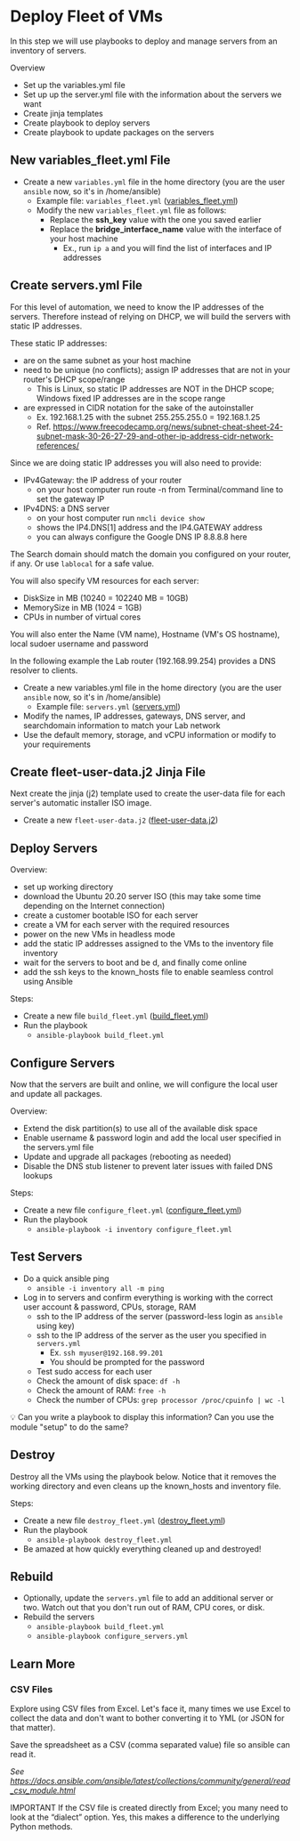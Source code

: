 # Deploy Fleet of VMs
In this step we will use playbooks to deploy and manage servers from an inventory of servers.

Overview
- Set up the variables.yml file
- Set up up the server.yml file with the information about the servers we want
- Create jinja templates
- Create playbook to deploy servers
- Create playbook to update packages on the servers

## New variables_fleet.yml File
- Create a new `variables.yml` file in the home directory (you are the user `ansible` now, so it's in /home/ansible)
  - Example file: `variables_fleet.yml` ([variables_fleet.yml](variables_fleet.yml))
  - Modify  the new `variables_fleet.yml` file as follows:
    - Replace the **ssh_key** value with the one you saved earlier
    - Replace the **bridge_interface_name** value with the interface of your host machine
      - Ex., run `ip a` and you will find the list of interfaces and IP addresses

## Create servers.yml File
For this level of automation, we need to know the IP addresses of the servers. Therefore instead of relying on DHCP, we will build the servers with static IP addresses.

These static IP addresses:
- are on the same subnet as your host machine
- need to be unique (no conflicts); assign IP addresses that are not in your router's DHCP scope/range
  - This is Linux, so static IP addresses are NOT in the DHCP scope; Windows fixed IP addresses are in the scope range
- are expressed in CIDR notation for the sake of the autoinstaller
  - Ex. 192.168.1.25 with the subnet 255.255.255.0 = 192.168.1.25
  - Ref. https://www.freecodecamp.org/news/subnet-cheat-sheet-24-subnet-mask-30-26-27-29-and-other-ip-address-cidr-network-references/

Since we are doing static IP addresses you will also need to provide:
- IPv4Gateway: the IP address of your router
  - on your host computer run route -n from Terminal/command line to set the gateway IP
- IPv4DNS: a DNS server
  - on your host computer run `nmcli device show`
  - shows the IP4.DNS[1] address and the IP4.GATEWAY address
  - you can always configure the Google DNS IP 8.8.8.8 here

The Search domain should match the domain you configured on your router, if any. Or use `lablocal` for a safe value.

You will also specify VM resources for each server:
- DiskSize in MB (10240 = 102240 MB = 10GB)
- MemorySize in MB (1024 = 1GB)
- CPUs in number of virtual cores

You will also enter the Name (VM name), Hostname (VM's OS hostname), local sudoer username and password

In the following example the Lab router (192.168.99.254) provides a DNS resolver to clients.
- Create a new variables.yml file in the home directory (you are the user `ansible` now, so it's in /home/ansible)
  - Example file: `servers.yml` ([servers.yml](servers.yml))
- Modify the names, IP addresses, gateways, DNS server, and searchdomain information to match your Lab network
- Use the default memory, storage, and vCPU information or modify to your requirements

## Create fleet-user-data.j2 Jinja File
Next create the jinja (j2) template used to create the user-data file for each server's automatic installer ISO image.
- Create a new `fleet-user-data.j2` ([fleet-user-data.j2](fleet-user-data.j2))

## Deploy Servers
Overview:
- set up working directory
- download the Ubuntu 20.20 server ISO (this may take some time depending on the Internet connection)
- create a customer bootable ISO for each server
- create a VM for each server with the required resources
- power on the new VMs in headless mode
- add the static IP addresses assigned to the VMs to the inventory file inventory
- wait for the servers to boot and be d, and finally come online
- add the ssh keys to the known_hosts file to enable seamless control using Ansible

Steps:
- Create a new file `build_fleet.yml` ([build_fleet.yml](build_fleet.yml))
- Run the playbook
  - `ansible-playbook build_fleet.yml`
 
## Configure Servers
Now that the servers are built and online, we will configure the local user and update all packages.

Overview:
- Extend the disk partition(s) to use all of the available disk space
- Enable username & password login and add the local user specified in the servers.yml file
- Update and upgrade all packages (rebooting as needed)
- Disable the DNS stub listener to prevent later issues with failed DNS lookups

Steps:
- Create a new file `configure_fleet.yml` ([configure_fleet.yml](configure_fleet.yml))
- Run the playbook
  - `ansible-playbook -i inventory configure_fleet.yml`

## Test Servers
- Do a quick ansible ping
  - `ansible -i inventory all -m ping`
- Log in to servers and confirm everything is working with the correct user account & password, CPUs, storage, RAM
  - ssh to the IP address of the server (password-less login as `ansible` using key)
  - ssh to the IP address of the server as the user you specified in `servers.yml`
    - Ex. `ssh myuser@192.168.99.201`
    - You should be prompted for the password
  - Test sudo access for each user
  - Check the amount of disk space: `df -h`
  - Check the amount of RAM: `free -h`
  - Check the number of CPUs: `grep processor /proc/cpuinfo | wc -l`

💡 Can you write a playbook to display this information? Can you use the module "setup" to do the same?

## Destroy
Destroy all the VMs using the playbook below. Notice that it removes the working directory and even cleans up the known_hosts and inventory file.

Steps:
- Create a new file `destroy_fleet.yml` ([destroy_fleet.yml](destroy_fleet.yml))
- Run the playbook
  - `ansible-playbook destroy_fleet.yml`
- Be amazed at how quickly everything cleaned up and destroyed!

## Rebuild
- Optionally, update the `servers.yml` file to add an additional server or two. Watch out that you don't run out of RAM, CPU cores, or disk.
- Rebuild the servers
  - `ansible-playbook build_fleet.yml`
  - `ansible-playbook configure_servers.yml`
 
## Learn More
### CSV Files
Explore using CSV files from Excel. Let's face it, many times we use Excel to collect the data and don't want to bother converting it to YML (or JSON for that matter).

Save the spreadsheet as a CSV (comma separated value) file so ansible can read it.

*See https://docs.ansible.com/ansible/latest/collections/community/general/read_csv_module.html*

IMPORTANT If the CSV file is created directly from Excel; you many need to look at the “dialect” option. Yes, this makes a difference to the underlying Python methods.
